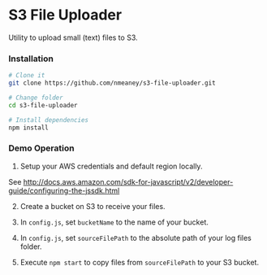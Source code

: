 # S3 File Uploader

Utility to upload small (text) files to S3.


### Installation

```sh
# Clone it
git clone https://github.com/nmeaney/s3-file-uploader.git

# Change folder
cd s3-file-uploader

# Install dependencies
npm install
```

### Demo Operation

1. Setup your AWS credentials and default region locally.
    
  See http://docs.aws.amazon.com/sdk-for-javascript/v2/developer-guide/configuring-the-jssdk.html

2. Create a bucket on S3 to receive your files.

3. In `config.js`, set `bucketName` to the name of your bucket.

4. In `config.js`, set `sourceFilePath` to the absolute path of your log files folder.

5. Execute `npm start` to copy files from `sourceFilePath` to your S3 bucket.
